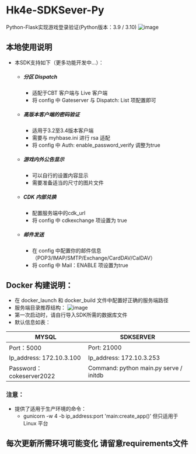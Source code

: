 # Hk4e-SDKSever-Py

Python-Flask实现游戏登录验证(Python版本：3.9 / 3.10)
![image](https://blog.cokeserver.com/upload/photo.png)

## 本地使用说明

- 本SDK支持如下（更多功能开发中...）：
    - ##### 分区 Dispatch
        - 适配于CBT 客户端与 Live 客户端
        - 将 config 中 Gateserver 与 Dispatch: List 项配置即可
    - ##### 高版本客户端的密码验证
        - 适用于3.2至3.4版本客户端
        - 需要与 myhbase.ini 进行 rsa 适配
        - 将 config 中 Auth: enable_password_verify 调整为true
    - ##### 游戏内外公告显示
        - 可以自行的设置内容显示
        - 需要准备适当的尺寸的图片文件
    - ##### CDK 内部兑换
        - 配置服务端中的cdk_url
        - 将 config 中 cdkexchange 项设置为 true
    - ##### 邮件发送
        - 在 config 中配置你的邮件信息（POP3/IMAP/SMTP/Exchange/CardDAV/CalDAV）
        - 将 config 中 Mail：ENABLE 项设置为true

## Docker 构建说明：

- 在 docker_launch 和 docker_build 文件中配置好正确的服务端路径
- 服务端目录推荐结构：
  ![image](https://blog.cokeserver.com/upload/tree.png)
- 第一次启动时，请自行导入SDK所需的数据库文件
- 默认信息如表：

| MYSQL                    | SDKSERVER                              |
|--------------------------|----------------------------------------|
| Port：5000                | Port: 21000                            |
| Ip_address: 172.10.3.100 | Ip_address: 172.10.3.253               |
| Password：cokeserver2022  | Command: python main.py serve / initdb |


### 注意：
- 提供了适用于生产环境的命令：
    - gunicorn -w 4 -b ip_address:port 'main:create_app()'
    但只适用于 Linux 平台

## 每次更新所需环境可能变化 请留意requirements文件